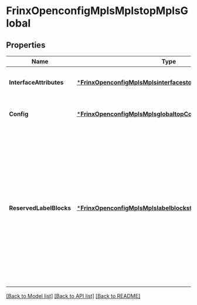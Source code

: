 # FrinxOpenconfigMplsMplstopMplsGlobal

## Properties
Name | Type | Description | Notes
------------ | ------------- | ------------- | -------------
**InterfaceAttributes** | [***FrinxOpenconfigMplsMplsinterfacestopInterfaceAttributes**](frinx.openconfig.mpls.mplsinterfacestop.InterfaceAttributes.md) | Optional[Parameters related to MPLS interfaces] REF:Optional.empty | [optional] [default to null]
**Config** | [***FrinxOpenconfigMplsMplsglobaltopConfig**](frinx.openconfig.mpls.mplsglobaltop.Config.md) | Optional[Top level global MPLS configuration] REF:Optional.empty | [optional] [default to null]
**ReservedLabelBlocks** | [***FrinxOpenconfigMplsMplslabelblockstopReservedLabelBlocks**](frinx.openconfig.mpls.mplslabelblockstop.ReservedLabelBlocks.md) | Optional[A range of labels starting with the start-label and up-to and including the end label that should be allocated as reserved. These labels should not be utilised by any dynamic label allocation on the local system unless the allocating protocol is explicitly configured to specify that allocation of labels should be out of the label block specified.] REF:Optional.empty | [optional] [default to null]

[[Back to Model list]](../README.md#documentation-for-models) [[Back to API list]](../README.md#documentation-for-api-endpoints) [[Back to README]](../README.md)


